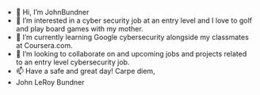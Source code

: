 - 👋 Hi, I’m JohnBundner
- 👀 I’m interested in a cyber security job at an entry level and I love to golf and play board games with my mother.
- 🌱 I’m currently learning Google cybersecurity alongside my classmates at Coursera.com.
- 💞️ I’m looking to collaborate on and upcoming jobs and projects related to an entry level cybersecurity job.
- 📫 Have a safe and great day! Carpe diem,
- John LeRoy Bundner

<!---
JohnBundner/JohnBundner is a ✨ special ✨ repository because its `README.md` (this file) appears on your GitHub profile.
You can click the Preview link to take a look at your changes.
--->
